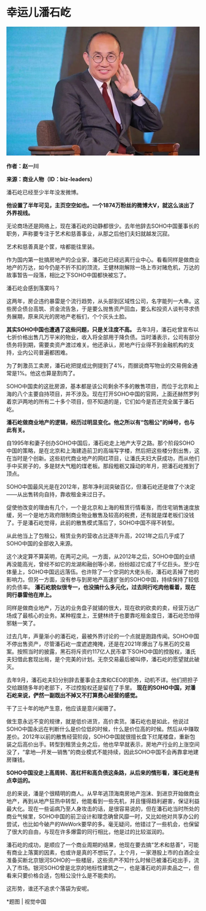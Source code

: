 # 幸运儿潘石屹

![59b3e83f38a456b6cc5e6d2530f12842.jpg](./幸运儿潘石屹/59b3e83f38a456b6cc5e6d2530f12842.jpg)

**作者：赵一川**

**来源：商业人物（ID：biz-leaders）**

潘石屹已经至少半年没发微博。

**他设置了半年可见，主页空空如也。一个1874万粉丝的微博大V，就这么淡出了外界视线。**

无论商场还是网络上，现在潘石屹的动静都很少。去年他辞去SOHO中国董事长的职务，声称要专注于艺术和慈善事业，从那之后他们夫妇就越发沉寂。

艺术和慈善真是个筐，啥都能往里装。

作为国内第一批搞房地产的企业家，潘石屹已经远离行业中心。看看同样是做商业地产的万达，如今仍是不折不扣的顶流，王健林刚解除一场上市对赌危机，万达的故事暂告一段落，相比之下SOHO中国都快被忘了。

潘石屹会感到落寞吗？

这两年，房企违约暴雷是个流行趋势，从头部到区域性公司，名字能列一大串。这些房企债台高筑、资金流告急，于是要么抛售资产回血，要么和投资人谈判寻求债务展期，原来风光的房地产老板们，个个灰头土脸。

**其实SOHO中国也遭遇了这些问题，只是关注度不高。**
去年3月，潘石屹曾宣布以七折价格出售几万平米的物业，收入将全部用于降负债。当时潘表示，公司有部分债务将到期，需要卖资产渡过难关。他还承认，房地产行业得不到金融机构的支持，业内公司普遍都困难。

为了刺激员工卖房，潘石屹把提成比例提到了4%，而据说商写物业的交易佣金通常是1%。他这也算是割肉了。

SOHO中国卖的这批房源，基本都是该公司剩余不多的散售项目，而位于北京和上海的八个主要自持项目，并不涉及。现在打开SOHO中国的官网，上面还赫然罗列着京沪两地的所有二十多个项目，但不知道的是，它们如今是否还完全属于潘石屹。

**潘石屹做商业地产的逻辑，经历过明显变化。他之所以有“包租公”的绰号，也与此有关。**

自1995年和妻子创办SOHO中国后，潘石屹走上地产大亨之路。那个阶段SOHO中国的策略，是在北京和上海建造前卫的高端写字楼，然后把这些楼分割出售，这在当时是个创新。这些初代商业地产的网红项目，让潘氏夫妇大获成功，而从他们手中买房子的，多是财大气粗的煤老板。那段粗粝又躁动的年月，把潘石屹推到了顶点。

SOHO中国最风光是在2012年，那年净利润突破百亿，但潘石屹还是做了个决定——从出售转向自持，靠收租金来过日子。

促使他改变的理由有几个，一个是北京和上海的租赁行情看涨，而住宅销售速度放缓，另一个是地方政府限制商业物业散售及较高的税费，还有就是煤老板们没钱了。于是潘石屹觉得，此前的散售模式落后了，SOHO中国不得不转型。

从此他当上了包租公，租赁业务的营收占比逐年升高，2021年之后几乎成了SOHO中国的全部收入来源。

这个决定算不算英明，在两可之间。一方面，从2012年之后，SOHO中国的业绩再没能高光，曾经不如它的龙湖和融创等小弟，纷纷超过它成了千亿巨头。至少在体量上，SOHO中国远远落伍。也许除了一个空洞的大佬头衔，潘石屹丢掉了他的影响力。但另一方面，没有参与到房地产高速扩张的SOHO中国，持续保持了较低的负债率。
**潘石屹貌似很专一，也没搞什么多元化，过去同行吃肉他看着，现在同行暴雷他在岸上。**

同样是做商业地产，万达的业务盘子就铺的很大，现在砍的砍卖的卖，经营万达广场成了最核心的业务。某种程度上，王健林终于也要靠吃租金度日，潘石屹恐怕得邪魅一笑了。

过去几年，声量渐小的潘石屹，最被外界讨论的一个点就是跑路传闻。SOHO中国不停出售资产，尽管潘石屹一度遮遮掩掩，还是在2021年爆出了与黑石的交易案。按照当时的披露，黑石将斥资约117亿人民币拿下SOHO中国的控股权，潘氏夫妇借此套现出局，是个完美的计划。无奈交易最后被叫停，潘石屹的愿望就此破灭。

去年9月，潘石屹夫妇分别辞去董事会主席和CEO的职务，动机不详。他们把担子交给跟随多年的老部下，不过控股权还是留在了手里。
**现在的SOHO中国，对潘石屹来说，俨然一副既出不掉又不打算费心经营的感觉。**

干了三十年的地产生意，他应该是意兴阑珊了。

做生意永远不变的规律，就是低价进货，高价卖货。潘石屹也是如此，他说过SOHO中国永远在判断什么是价位低的时候，什么是价位高的时候。然后从中赚取差价。2012年以前的散售经营阶段，SOHO中国就很擅长盘下烂尾楼盘，重新包装之后高价出手。转型到租赁业务之后，他也早早就表示，房地产行业的上涨空间没了，“拿地—开发—销售”的商业模式不能持续，因此SOHO中国不会再靠拿地建房赚钱。

**SOHO中国没走上高周转、高杠杆和高负债这条路，从后来的情形看，潘石屹是有点幸运的。**

总的来说，潘是个很精明的商人。从早年逃顶海南房地产泡沫、到进京开始做商业地产，再到从地产狂热中转型，他能看到一些先机，并且懂得趋利避害，保证利益最大化。现在一些诟病乃至人身攻击的话，是很容易说的，但在潘石屹当时所处的商业气候里，SOHO中国的前卫设计和理念确曾风靡一时，又比如他对共享办公的尝试，也比如今破产的WeWork要早的多。毫无疑问，他错过了一些机会，也保留了很大的自由，与现在许多爆雷的同行相比，他是过的比较滋润的。

潘石屹的成功，是顺应了一个商业周期的结果，他现在要去搞“艺术和慈善”，可能有商业上落寞的因素，也或许是真的不想玩了。上个月，一家港股上市的白酒企业准备买断北京银河SOHO的一些楼层，这些资产不知什么时候已被潘石屹出手，流入了市场。银河SOHO曾是北京的地标性建筑之一，也是潘石屹的非卖品之一，但看来只要价格合适，包租公没什么是不能卖的。

这形势，谁还不追求个落袋为安呢。

*题图 | 视觉中国

